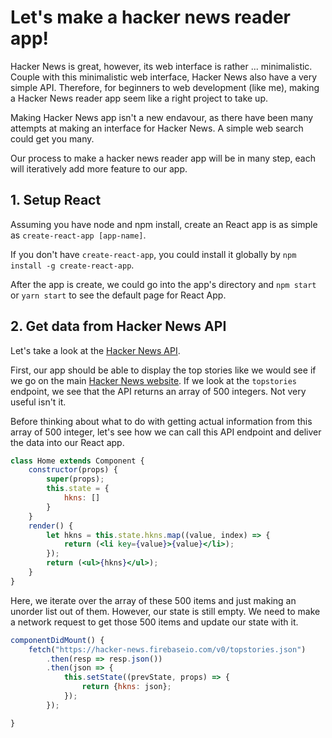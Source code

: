 # Let's make a hacker news reader app!

Hacker News is great, however, its web interface is rather ... minimalistic. Couple with this minimalistic web interface, Hacker News also have a very simple API. Therefore, for beginners to web development (like me), making a Hacker News reader app seem like a right project to take up. 

Making Hacker News app isn't a new endavour, as there have been many attempts at making an interface for Hacker News. A simple web search could get you many. 

Our process to make a hacker news reader app will be in many step, each will iteratively add more feature to our app. 

## 1. Setup React

Assuming you have node and npm install, create an React app is as simple as `create-react-app [app-name]`.

If you don't have `create-react-app`, you could install it globally by `npm install -g create-react-app`. 

After the app is create, we could go into the app's directory and `npm start` or `yarn start` to see the default page for React App. 

## 2. Get data from Hacker News API

Let's take a look at the [Hacker News API](https://github.com/HackerNews/API).

First, our app should be able to display the top stories like we would see if we go on the main [Hacker News website](https://news.ycombinator.com). If we look at the `topstories` endpoint, we see that the API returns an array of 500 integers. Not very useful isn't it. 

Before thinking about what to do with getting actual information from this array of 500 integer, let's see how we can call this API endpoint and deliver the data into our React app.

```jsx
class Home extends Component {
    constructor(props) {
        super(props);
        this.state = {
            hkns: []
        }
    }
    render() {
        let hkns = this.state.hkns.map((value, index) => {
            return (<li key={value}>{value}</li>);
        });
        return (<ul>{hkns}</ul>);
    }
}
```

Here, we iterate over the array of these 500 items and just making an unorder list out of them. However, our state is still empty. We need to make a network request to get those 500 items and update our state with it. 

```jsx
componentDidMount() {
    fetch("https://hacker-news.firebaseio.com/v0/topstories.json")
        .then(resp => resp.json())
        .then(json => {
            this.setState((prevState, props) => {
                return {hkns: json};
            });
        });

}
```


